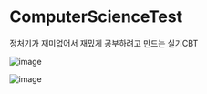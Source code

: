 # ComputerScienceTest
정처기가 재미없어서 재밌게 공부하려고 만드는 실기CBT

![image](https://github.com/EunJinPark98/ComputerScienceTest/assets/120006805/852f8d6d-f407-4105-addc-809867c8b6cc)

![image](https://github.com/EunJinPark98/ComputerScienceTest/assets/120006805/e9fa8311-5eef-49bc-9af9-5573e9d76415)

